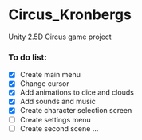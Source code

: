 # Circus_Kronbergs
Unity 2.5D Circus game project
### To do list:
- [x] Create main menu
- [x] Change cursor
- [x] Add animations to dice and clouds
- [x] Add sounds and music
- [x] Create character selection screen
- [ ] Create settings menu
- [ ] Create second scene
...
